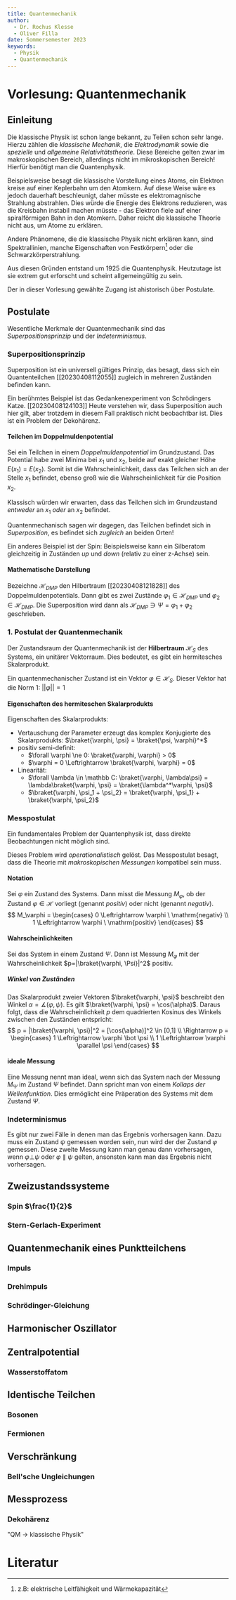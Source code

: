 ```yaml
---
title: Quantenmechanik
author:
  - Dr. Rochus Klesse
  - Oliver Filla
date: Sommersemester 2023
keywords:
  - Physik
  - Quantenmechanik
---
```

# Vorlesung: Quantenmechanik

## Einleitung
Die klassische Physik ist schon lange bekannt, zu Teilen schon sehr lange. Hierzu zählen die _klassische Mechanik_, die _Elektrodynamik_ sowie die _spezielle_ und _allgemeine_ _Relativitätstheorie_. Diese Bereiche gelten zwar im makroskopischen Bereich, allerdings nicht im mikroskopischen Bereich! Hierfür benötigt man die Quantenphysik.

Beispielsweise besagt die klassische Vorstellung eines Atoms, ein Elektron kreise auf einer Keplerbahn um den Atomkern. Auf diese Weise wäre es jedoch dauerhaft beschleunigt, daher müsste es elektromagnische Strahlung abstrahlen. Dies würde die Energie des Elektrons reduzieren, was die Kreisbahn instabil machen müsste - das Elektron fiele auf einer spiralförmigen Bahn in den Atomkern. Daher reicht die klassische Theorie nicht aus, um Atome zu erklären.

Andere Phänomene, die die klassische Physik nicht erklären kann, sind Spektrallinien, manche Eigenschaften von Festkörpern[^1] oder die Schwarzkörperstrahlung.

Aus diesen Gründen entstand um 1925 die Quantenphysik. Heutzutage ist sie extrem gut erforscht und scheint allgemeingültig zu sein.

Der in dieser Vorlesung gewählte Zugang ist ahistorisch über Postulate.

## Postulate
Wesentliche Merkmale der Quantenmechanik sind das _Superpositionsprinzip_ und der _Indeterminismus_.

### Superpositionsprinzip
Superposition ist ein universell gültiges Prinzip, das besagt, dass sich ein Quantenteilchen [[20230408112055]] zugleich in mehreren Zuständen befinden kann.

Ein berühmtes Beispiel ist das Gedankenexperiment von Schrödingers Katze. [[20230408124103]] Heute verstehen wir, dass Superposition auch hier gilt, aber trotzdem in diesem Fall praktisch nicht beobachtbar ist. Dies ist ein Problem der Dekohärenz.

#### Teilchen im Doppelmuldenpotential
Sei ein Teilchen in einem _Doppelmuldenpotential_ im Grundzustand. Das Potential habe zwei Minima bei $x_1$ und $x_2$, beide auf exakt gleicher Höhe $E(x_1) = E(x_2)$. Somit ist die Wahrscheinlichkeit, dass das Teilchen sich an der Stelle $x_1$ befindet, ebenso groß wie die Wahrscheinlichkeit für die Position $x_2$.

Klassisch würden wir erwarten, dass das Teilchen sich im Grundzustand _entweder_ an $x_1$ _oder_ an $x_2$ befindet.

Quantenmechanisch sagen wir dagegen, das Teilchen befindet sich in _Superposition_, es befindet sich _zugleich_ an beiden Orten!

Ein anderes Beispiel ist der Spin: Beispielsweise kann ein Silberatom gleichzeitig in Zuständen _up_ und _down_ (relativ zu einer z-Achse) sein.

#### Mathematische Darstellung
Bezeichne $\mathscr H_{DMP}$ den Hilbertraum [[20230408121828]] des Doppelmuldenpotentials. Dann gibt es zwei Zustände
$\varphi_1\in\mathscr H_{DMP}$ und $\varphi_2\in\mathscr H_{DMP}$. Die Superposition wird dann als $\mathscr H_{DMP} \ni \Psi = \varphi_1 + \varphi_2$ geschrieben.

### 1. Postulat der Quantenmechanik
Der Zustandsraum der Quantenmechanik ist der **Hilbertraum** $\mathcal{H}_S$ des Systems, ein unitärer Vektorraum. Dies bedeutet, es gibt ein hermitesches Skalarprodukt.

Ein quantenmechanischer Zustand ist ein Vektor $\varphi\in\mathscr H_S$. Dieser Vektor hat die Norm $1$: $||\varphi||=1$

#### Eigenschaften des hermiteschen Skalarprodukts
Eigenschaften des Skalarprodukts:
* Vertauschung der Parameter erzeugt das komplex Konjugierte des Skalarprodukts: $\braket{\varphi, \psi} = \braket{\psi, \varphi}^*$
* positiv semi-definit:
    * $\forall \varphi \ne 0: \braket{\varphi, \varphi} > 0$
    * $\varphi = 0 \Leftrightarrow \braket{\varphi, \varphi} = 0$
* Linearität:
    * $\forall \lambda \in \mathbb C: \braket{\varphi, \lambda\psi} = \lambda\braket{\varphi, \psi} = \braket{\lambda^*\varphi, \psi}$
    * $\braket{\varphi, \psi_1 + \psi_2} = \braket{\varphi, \psi_1} + \braket{\varphi, \psi_2}$

### Messpostulat
Ein fundamentales Problem der Quantenphysik ist, dass direkte Beobachtungen nicht möglich sind.

Dieses Problem wird _operationalistisch_ gelöst. Das Messpostulat besagt, dass die Theorie mit _makroskopischen Messungen_ kompatibel sein muss.

#### Notation
Sei $\varphi$ ein Zustand des Systems. Dann misst die Messung $M_\varphi$, ob der Zustand $\varphi\in\mathscr H$ vorliegt (genannt _positiv_) oder nicht (genannt _negativ_).
$$
    M_\varphi =
        \begin{cases}
            0 \Leftrightarrow \varphi \ \mathrm{negativ} \\
            1 \Leftrightarrow \varphi \ \mathrm{positiv}
        \end{cases}
$$

#### Wahrscheinlichkeiten
Sei das System in einem Zustand $\Psi$. Dann ist Messung $M_\varphi$ mit der Wahrscheinlichkeit $p=|\braket{\varphi, \Psi}|^2$ positiv. 

##### Winkel von Zuständen
Das Skalarprodukt zweier Vektoren $\braket{\varphi, \psi}$ beschreibt den Winkel $\alpha = \measuredangle(\varphi, \psi)$. Es gilt $\braket{\varphi, \psi} = \cos(\alpha)$.
Daraus folgt, dass die Wahrscheinlichkeit $p$ dem quadrierten Kosinus des Winkels zwischen den Zuständen entspricht:
$$
    p = |\braket{\varphi, \psi}|^2 = [\cos(\alpha)]^2 \in [0,1] \\
    \Rightarrow p =
        \begin{cases}
            1 \Leftrightarrow \varphi \bot \psi \\
            1 \Leftrightarrow \varphi \parallel \psi
        \end{cases}
$$

#### ideale Messung
Eine Messung nennt man ideal, wenn sich das System nach der Messung $M_\Psi$ im Zustand $\Psi$ befindet. Dann spricht man von einem _Kollaps der Wellenfunktion_. Dies ermöglicht eine Präperation des Systems mit dem Zustand $\Psi$.

### Indeterminismus
Es gibt nur zwei Fälle in denen man das Ergebnis vorhersagen kann. Dazu muss ein Zustand $\psi$ gemessen worden sein, nun wird der der Zustand $\varphi$ gemessen. Diese zweite Messung kann man genau dann vorhersagen, wenn $\varphi \bot \psi$ oder $\varphi \parallel \psi$ gelten, ansonsten kann man das Ergebnis nicht vorhersagen.

## Zweizustandssysteme
### Spin $\frac{1}{2}$
### Stern-Gerlach-Experiment

## Quantenmechanik eines Punktteilchens
### Impuls
### Drehimpuls
### Schrödinger-Gleichung

## Harmonischer Oszillator

## Zentralpotential
### Wasserstoffatom

## Identische Teilchen
### Bosonen
### Fermionen

## Verschränkung
### Bell'sche Ungleichungen

## Messprozess
### Dekohärenz
"QM -> klassische Physik"


# Literatur


[^1]: z.B: elektrische Leitfähigkeit und Wärmekapazität

